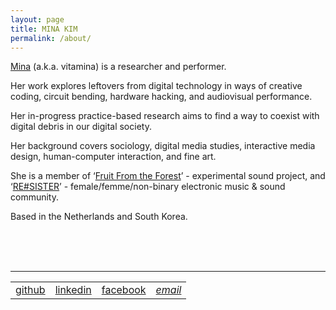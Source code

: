 ```yaml
---
layout: page
title: MINA KIM
permalink: /about/
---
```



<a href="http://mina-vitamina.net/" target="blank">Mina</a> (a.k.a. vitamina) is a researcher and performer.<br>

Her work explores leftovers from digital technology in ways of creative coding, circuit bending, hardware hacking, and audiovisual performance.<br>

Her in-progress practice-based research aims to find a way to coexist with digital debris in our digital society.<br>

Her background covers sociology, digital media studies, interactive media design, human-computer interaction, and fine art.<br>

She is a member of ‘<a href="https://fruitfromtheforest.com/" target="blank">Fruit From the Forest</a>’ - experimental sound project, and ‘<a href="https://www.facebook.com/resister.worm/" target="blank">RE#SISTER</a>’ - female/femme/non-binary electronic music & sound community.<br>

Based in the Netherlands and South Korea.
<br><br>


<!-- <address>
  <a href="mailto:lucid2713@gmail.com"><span class="icon email"></span>contact me</a>
</address> -->

<!-- <div id="email">lucid2713@gmail.com</div> -->

<br/><br/>
<hr>
<table id="other_links">
<tr>
<td><a href="http://github.com/lucid2713" target="blank"><span class="icon github"></span>github</a></td>
<td><a href="https://www.linkedin.com/in/mina-kim-66b849156/" target="blank"><span class="icon linkedin"></span>linkedin</a></td>
<!-- <td><a href="https://soundcloud.com/mina-vitamina" target="blank"><span class="icon soundcloud"></span>soundcloud</a></td> -->
<!-- <td><a href="https://vimeo.com/vitamina" target="blank"><span class="icon vimeo"></span>vimeo</a></td> -->
<td><a href="https://www.facebook.com/mina.kim.vitamina" target="blank"><span class="icon facebook"></span>facebook</a></td>
<td><address><a href="mailto:lucid2713@gmail.com"><span class="icon email"></span>email</a></address></td>
</tr>
</table>
